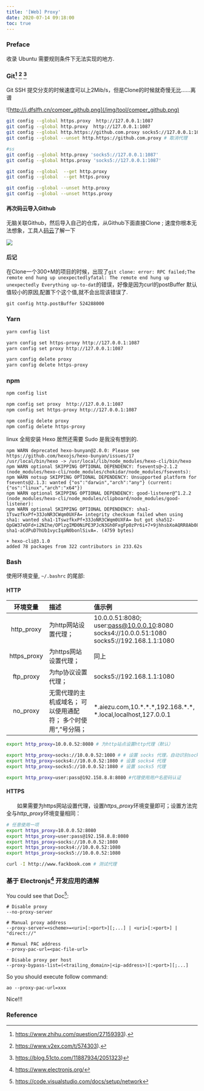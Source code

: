 ```yaml
---
title: '[Web] Proxy'
date: 2020-07-14 09:18:00
toc: true
---
```


### Preface

收录 Ubuntu 需要规则条件下无法实现的地方.

### Git[^1] [^2] [^3]

Git SSH 提交分支的时候速度可以上2Mib/s，但是Clone的时候就奇慢无比……离谱

![http://i.dfslfh.cn/comper_github.png](/img/tool/comper_github.png)

```bash
git config --global https.proxy  http://127.0.0.1:1087
git config --global http.proxy  http://127.0.0.1:1087
git config --global http.https://github.com.proxy socks5://127.0.0.1:1080 # 只对 github.com
git config --global --unset http.https://github.com.proxy # 取消代理

#ss
git config --global http.proxy 'socks5://127.0.0.1:1087'
git config --global https.proxy 'socks5://127.0.0.1:1087'

git config --global  --get http.proxy
git config --global  --get https.proxy

git config --global --unset http.proxy
git config --global --unset https.proxy
```

#### 再次码云导入Github

无脑关联Github，然后导入自己的仓库，从Github下面直接Clone ; 速度你根本无法想象，工具人[码云](https://gitee.com)了解一下

![](http://i.dfslfh.cn/gitee.png)

#### 后记

在Clone一个300+M的项目的时候，出现了`git clone: error: RPC failed;The remote end hung up unexpectedlyfatal: The remote end hung up unexpectedly Everything up-to-dat`的错误，好像是因为curl的postBuffer 默认值较小的原因,配置下个这个值,就不会出现该错误了.

```nginx
git config http.postBuffer 524288000
```


### Yarn

```bash
yarn config list

yarn config set https-proxy http://127.0.0.1:1087
yarn config set proxy http://127.0.0.1:1087

yarn config delete proxy
yarn config delete https-proxy
```







### npm

```bash
npm config list

npm config set proxy  http://127.0.0.1:1087
npm config set https-proxy http://127.0.0.1:1087

npm config delete proxy
npm config delete https-proxy
```



linux 全局安装 Hexo 居然还需要 Sudo 是我没有想到的. 

```
npm WARN deprecated hexo-bunyan@2.0.0: Please see https://github.com/hexojs/hexo-bunyan/issues/17
/usr/local/bin/hexo -> /usr/local/lib/node_modules/hexo-cli/bin/hexo
npm WARN optional SKIPPING OPTIONAL DEPENDENCY: fsevents@~2.1.2 (node_modules/hexo-cli/node_modules/chokidar/node_modules/fsevents):
npm WARN notsup SKIPPING OPTIONAL DEPENDENCY: Unsupported platform for fsevents@2.1.3: wanted {"os":"darwin","arch":"any"} (current: {"os":"linux","arch":"x64"})
npm WARN optional SKIPPING OPTIONAL DEPENDENCY: good-listener@^1.2.2 (node_modules/hexo-cli/node_modules/clipboard/node_modules/good-listener):
npm WARN optional SKIPPING OPTIONAL DEPENDENCY: sha1-1TswzfkxPf+33JoNR3CWqm0UXFA= integrity checksum failed when using sha1: wanted sha1-1TswzfkxPf+33JoNR3CWqm0UXFA= but got sha512-QpGW37eDFd+i2NIhe/OPlzgIMD0NiPE3PJcN3Gh0FxgFp0zPr6i+7+9jhhsbXoAQRR8Ab08jR1Iyk+OmhzAhrg== sha1-aCdPuD7hUb1vycIqaN0bonlSivA=. (4759 bytes)

+ hexo-cli@3.1.0
added 78 packages from 322 contributors in 233.62s

```



### Bash

使用环境变量, `~/.bashrc` 的尾部:

#### HTTP

|  环境变量   | 描述                                                         | 值示例                                                       |
| :---------: | :----------------------------------------------------------- | :----------------------------------------------------------- |
| http_proxy  | 为http网站设置代理；                                         | 10.0.0.51:8080; <br />user:pass@10.0.0.10:8080 <br />socks4://10.0.0.51:1080<br /> socks5://192.168.1.1:1080 |
| https_proxy | 为https网站设置代理；                                        | 同上                                                         |
|  ftp_proxy  | 为ftp协议设置代理；                                          | socks5://192.168.1.1:1080                                    |
|  no_proxy   | 无需代理的主机或域名； 可以使用通配符； 多个时使用“,”号分隔； | \*.aiezu.com,10.\*.\*.\*,192.168.\*.\*, <br />\*.local,localhost,127.0.0.1 |

```bash
export http_proxy=10.0.0.52:8080 # 为http站点设置http代理（默认）

export http_proxy=socks://10.0.0.52:1080 # # 设置 socks 代理，自动识别socks版本
export http_proxy=socks4://10.0.0.52:1080 # 设置 socks4 代理
export http_proxy=socks5://10.0.0.52:1080 # 设置 socks5 代理

export http_proxy=user:pass@192.158.8.8:8080 #代理使用用户名密码认证
```



#### HTTPS

　　如果需要为https网站设置代理，设置*https_proxy*环境变量即可；设置方法完全与*http_proxy*环境变量相同：

```bash
# 任意使用一项
export https_proxy=10.0.0.52:8080
export https_proxy=user:pass@192.158.8.8:8080
export https_proxy=socks://10.0.0.52:1080
export https_proxy=socks4://10.0.0.52:1080
export https_proxy=socks5://10.0.0.52:1080

curl -I http://www.fackbook.com # 测试代理
```

### 基于 Electronjs[^4] 开发应用的通解

You could see that Doc[^5]: 

```
# Disable proxy
--no-proxy-server

# Manual proxy address
--proxy-server=<scheme>=<uri>[:<port>][;...] | <uri>[:<port>] | "direct://"

# Manual PAC address
--proxy-pac-url=<pac-file-url>

# Disable proxy per host
--proxy-bypass-list=(<trailing_domain>|<ip-address>)[:<port>][;...]
```
So you should execute follow command:
```
ao --proxy-pac-url=xxx
```
Nice!!!
<br>

### Reference

[^1]:https://www.zhihu.com/question/27159393).
[^2]:https://www.v2ex.com/t/574303).
[^3]:https://blog.51cto.com/11887934/2051323)
[^4]:https://www.electronjs.org/
[^5]:https://code.visualstudio.com/docs/setup/network
